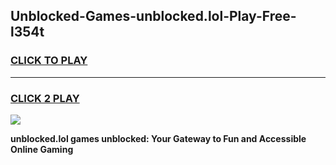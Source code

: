 
## Unblocked-Games-unblocked.lol-Play-Free-l354t
<h3>
<a href="https://premium76.site?title=unblocked.lol&ref=20M">CLICK TO PLAY</a></h3>
<hr>

<h3>
<a href="https://premium76.site?title=unblocked.lol&ref=20M">CLICK 2 PLAY</a>
  
</h3>

<a href="https://premium76.site?title=unblocked.lol&ref=19M"><img src="https://clearcache.store/games.png"></a>


**unblocked.lol games unblocked: Your Gateway to Fun and Accessible Online Gaming**
